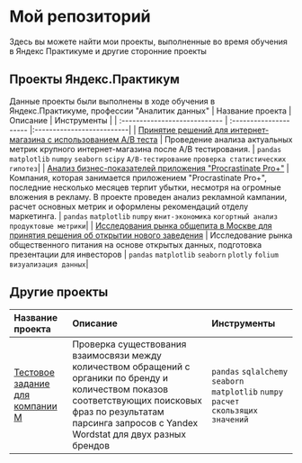 # Мой репозиторий
Здесь вы можете найти мои проекты, выполненные во время обучения в Яндекс Практикуме и другие сторонние проекты
## Проекты Яндекс.Практикум

Данные проекты были выполнены в ходе обучения в Яндекс.Практикуме, профессии "Аналитик данных"
| Название проекта | Описание | Инструменты |
| :---------------------------- | :--------------------- |:--------------------------|
| [Принятие решений для интернет-магазина с использованием A/B теста](AB_tests) | Проведение анализа актуальных метрик крупного интернет-магазина после A/B тестирования.  | `pandas` `matplotlib` `numpy` `seaborn` `scipy` `A/B-тестирование` `проверка статистических гипотез`|
| [Анализ бизнес-показателей приложения "Procrastinate Pro+"](business_metrics) | Компания, которая занимается приложением "Procrastinate Pro+", последние несколько месяцев терпит убытки, несмотря на огромные вложения в рекламу. В проекте проведен анализ рекламной кампании, расчет основных метрик и оформлены рекомендаций отделу маркетинга. | `pandas` `matplotlib` `numpy` `юнит-экономика`  `когортный анализ` `продуктовые метрики`|
| [Исследования рынка общепита в Москве для принятия решения об открытии нового заведения](moscow_food) | Исследование рынка общественного питания на основе открытых данных, подготовка презентации для инвесторов | `pandas` `matplotlib` `seaborn` `plotly` `folium` `визуализация данных`|

## Другие проекты

| Название проекта | Описание | Инструменты |
| :---------------------------- | :--------------------- |:--------------------------|
| [Тестовое задание для компании M](test_task) | Проверка существования взаимосвязи между количеством обращений с органики по бренду и количеством показов соответствующих поисковых фраз по результатам парсинга запросов с Yandex Wordstat для двух разных брендов | `pandas` `sqlalchemy` `seaborn` `matplotlib` `numpy` `расчет скользящих значений` |
